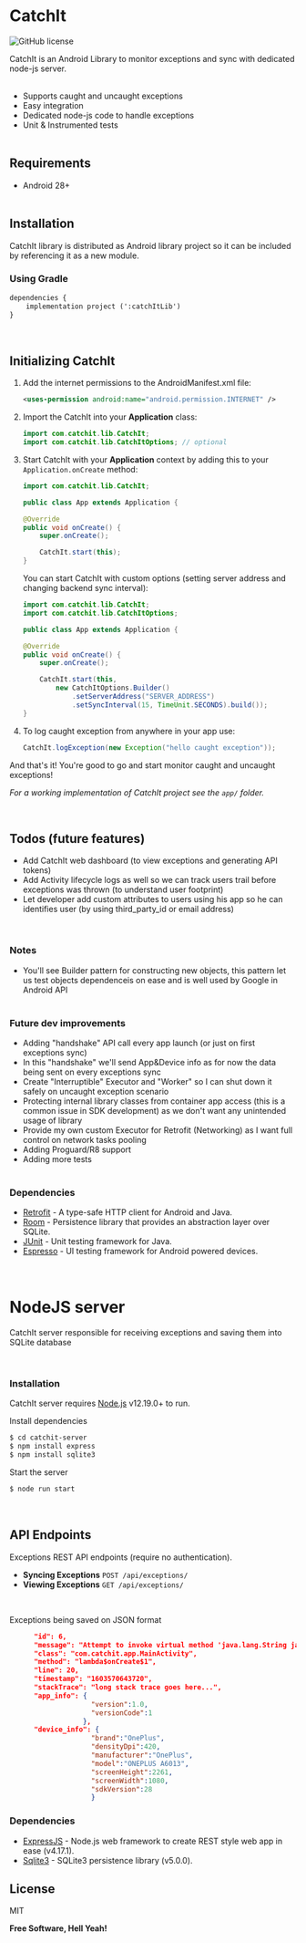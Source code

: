 # CatchIt

![GitHub license](https://img.shields.io/badge/license-MIT-lightgrey.svg)

CatchIt is an Android Library to monitor exceptions and sync with dedicated node-js server.
<br>
<br>


  - Supports caught and uncaught exceptions
  - Easy integration
  - Dedicated node-js code to handle exceptions
  - Unit & Instrumented tests
  <br><Br>

## Requirements
- Android 28+
<br><br>

## Installation

CatchIt library is distributed as Android library project so it can be included by referencing it as a new module.
<br>
### Using Gradle

```xml
dependencies {
    implementation project (':catchItLib')
}
```
<br>

## Initializing CatchIt

1. Add the internet permissions to the AndroidManifest.xml file:

    ```xml
    <uses-permission android:name="android.permission.INTERNET" />
    ```

3. Import the CatchIt into your **Application** class:

    
    ```java
    import com.catchit.lib.CatchIt;
    import com.catchit.lib.CatchItOptions; // optional
    ```

4. Start CatchIt with your **Application** context by adding this to your `Application.onCreate` method:

    
    
    ```java
    import com.catchit.lib.CatchIt;

    public class App extends Application {

    @Override
    public void onCreate() {
        super.onCreate();

        CatchIt.start(this);
    }
    ```
    
    You can start CatchIt with custom options (setting server address and changing backend sync interval):

    ```java
    import com.catchit.lib.CatchIt;
    import com.catchit.lib.CatchItOptions;

    public class App extends Application {

    @Override
    public void onCreate() {
        super.onCreate();

        CatchIt.start(this,
            new CatchItOptions.Builder()
                .setServerAddress("SERVER_ADDRESS")
                .setSyncInterval(15, TimeUnit.SECONDS).build());
    }
    ```


5. To log caught exception from anywhere in your app use:
    ```java
    CatchIt.logException(new Exception("hello caught exception"));
    ```

And that's it! You're good to go and start monitor caught and uncaught exceptions!

*For a working implementation of CatchIt project see the `app/` folder.*


<br>

## Todos (future features)
  
  - Add CatchIt web dashboard (to view exceptions and generating API tokens)
  - Add Activity lifecycle logs as well so we can track users trail before exceptions was thrown (to understand user footprint)
  - Let developer add custom attributes to users using his app so he can identifies user (by using third_party_id or email address)

  <br>
  
 ### Notes

 - You'll see Builder pattern for constructing new objects, this pattern let us test objects dependenceis on ease and is well used by Google in Android API
  <br><br>
### Future dev improvements
  
  - Adding "handshake" API call every app launch (or just on first exceptions sync)
  - In this "handshake" we'll send  App&Device info as for now the data being sent on every exceptions sync
  - Create "Interruptible" Executor and "Worker" so I can shut down it safely on uncaught exception scenario
  - Protecting internal library classes from container app access (this is a common issue in SDK development) as we don't want any unintended usage of library
  - Provide my own custom Executor for Retrofit (Networking) as I want full control on network tasks pooling
  - Adding Proguard/R8 support
  - Adding more tests
  <br><br>

### Dependencies
* [Retrofit] - A type-safe HTTP client for Android and Java.
* [Room] - Persistence library that provides an abstraction layer over SQLite.
* [JUnit] -  Unit testing framework for Java.
* [Espresso] - UI testing framework for Android powered devices.
  <br><br><br>
# NodeJS server
CatchIt server responsible for receiving exceptions and saving them into SQLite database

<br>

### Installation

CatchIt server requires [Node.js](https://nodejs.org/) v12.19.0+ to run.

Install dependencies

```sh
$ cd catchit-server
$ npm install express
$ npm install sqlite3
```
Start the server

```sh
$ node run start
```
<br>

## API Endpoints

Exceptions REST API endpoints (require no authentication).

* **Syncing Exceptions** `POST /api/exceptions/`
* **Viewing Exceptions** `GET /api/exceptions/`

<br>

Exceptions being saved on JSON format
```json
      "id": 6,
      "message": "Attempt to invoke virtual method 'java.lang.String java.lang.String.toString()' on a null object reference",
      "class": "com.catchit.app.MainActivity",
      "method": "lambda$onCreate$1",
      "line": 20,
      "timestamp": "1603570643720",
      "stackTrace": "long stack trace goes here...",
      "app_info": {
                    "version":1.0,
                    "versionCode":1
                  },
      "device_info": {
                    "brand":"OnePlus",
                    "densityDpi":420,
                    "manufacturer":"OnePlus",
                    "model":"ONEPLUS A6013",
                    "screenHeight":2261,
                    "screenWidth":1080,
                    "sdkVersion":28
                    }
```


### Dependencies
* [ExpressJS] - Node.js web  framework to create REST style web app in ease (v4.17.1).
* [Sqlite3] - SQLite3 persistence library (v5.0.0).


License
----
MIT


**Free Software, Hell Yeah!**

[//]: #

   [Retrofit]: <https://square.github.io/retrofit/>
   [Room]: <https://developer.android.com/topic/libraries/architecture/room>
   [JUnit]: <https://developer.android.com/training/testing/unit-testing/local-unit-tests>
   [Espresso]: <https://developer.android.com/training/testing/espresso>
   [SQLite3]: <https://www.npmjs.com/package/sqlite3>
   [ExpressJS]: <https://expressjs.com/>
